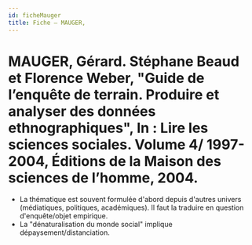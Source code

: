 ```yaml
---
id: ficheMauger
title: Fiche — MAUGER,
---
```


# MAUGER, Gérard. Stéphane Beaud et Florence Weber, "Guide de l’enquête de terrain. Produire et analyser des données ethnographiques", In : Lire les sciences sociales. Volume 4/ 1997- 2004, Éditions de la Maison des sciences de l’homme, 2004.

* La thématique est souvent formulée d'abord depuis d'autres univers (médiatiques, politiques, académiques). Il faut la traduire en question d'enquête/objet empirique.
* La "dénaturalisation du monde social" implique dépaysement/distanciation.